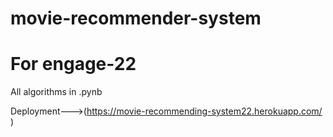 # movie-recommender-system
# For engage-22

All algorithms in .pynb

Deployment--->(https://movie-recommending-system22.herokuapp.com/ )

